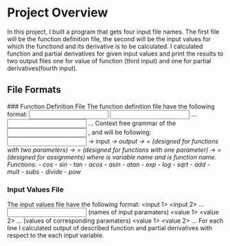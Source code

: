 # Project Overview
In this project, I built a program that gets four input file names. The first file will be the function definition file, 
the second will be the input values for which the functiond and its derivative is to be calculated. I calculated function and
partial derivatives for given input values and print the results to two output files one for value of function (third input) and one for partial derivatives(fourth input).


## File Formats
  ### Function Definition File
  The function definition file have the following format:
  <input>
  <input>
  ...
  <input>
  <output>
  <assignment>
  <assignment>
  ...
  <assignment>
  Context free grammar of the <input> ,<output> and <assignment> will be following:
  <input> -> input <var>
  <output> -> output <var>
  <assignment> -> <var> = <function> <var> <var> (designed for functions with two parameters)
  <assignment> -> <var> = <function> <var>       (designed for functions with one parameter)
  <assignment> -> <var> = <var>                  (designed for assignments)
  where <var> is variable name and <function> is function name.
  Functions:
    - cos
    - sin
    - tan
    - acos
    - asin
    - atan
    - exp
    - log
    - sqrt
    - add
    - mult
    - subs
    - divide
    - pow
  ### Input Values File
  The input values file have the following format:
  <input 1> <input 2> ... <input n> (names of input paramaters)
  <value 1> <value 2> ... <value n> (values of corresponding paramaters)
  <value 1> <value 2> ... <value n>
  For each line I calculated output of described function and partial derivatives with respect to the each input variable.
    
    
